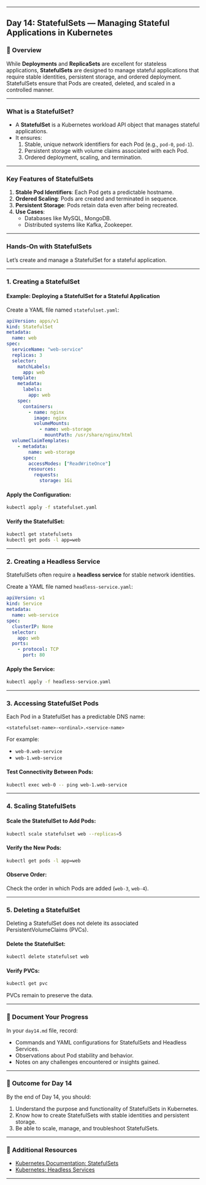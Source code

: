 ﻿---

## Day 14: StatefulSets — Managing Stateful Applications in Kubernetes

### 📘 Overview

While **Deployments** and **ReplicaSets** are excellent for stateless applications, **StatefulSets** are designed to manage stateful applications that require stable identities, persistent storage, and ordered deployment. StatefulSets ensure that Pods are created, deleted, and scaled in a controlled manner.

---

### What is a StatefulSet?

- A **StatefulSet** is a Kubernetes workload API object that manages stateful applications.
- It ensures:
  1. Stable, unique network identifiers for each Pod (e.g., `pod-0`, `pod-1`).
  2. Persistent storage with volume claims associated with each Pod.
  3. Ordered deployment, scaling, and termination.

---

### Key Features of StatefulSets

1. **Stable Pod Identifiers**: Each Pod gets a predictable hostname.
2. **Ordered Scaling**: Pods are created and terminated in sequence.
3. **Persistent Storage**: Pods retain data even after being recreated.
4. **Use Cases**:
   - Databases like MySQL, MongoDB.
   - Distributed systems like Kafka, Zookeeper.

---


### Hands-On with StatefulSets

Let’s create and manage a StatefulSet for a stateful application.

---

### 1. Creating a StatefulSet

#### Example: Deploying a StatefulSet for a Stateful Application

Create a YAML file named `statefulset.yaml`:

```yaml
apiVersion: apps/v1
kind: StatefulSet
metadata:
  name: web
spec:
  serviceName: "web-service"
  replicas: 3
  selector:
    matchLabels:
      app: web
  template:
    metadata:
      labels:
        app: web
    spec:
      containers:
        - name: nginx
          image: nginx
          volumeMounts:
            - name: web-storage
              mountPath: /usr/share/nginx/html
  volumeClaimTemplates:
    - metadata:
        name: web-storage
      spec:
        accessModes: ["ReadWriteOnce"]
        resources:
          requests:
            storage: 1Gi
```

#### Apply the Configuration:
```bash
kubectl apply -f statefulset.yaml
```

#### Verify the StatefulSet:
```bash
kubectl get statefulsets
kubectl get pods -l app=web
```

---


### 2. Creating a Headless Service

StatefulSets often require a **headless service** for stable network identities.

Create a YAML file named `headless-service.yaml`:

```yaml
apiVersion: v1
kind: Service
metadata:
  name: web-service
spec:
  clusterIP: None
  selector:
    app: web
  ports:
    - protocol: TCP
      port: 80
```

#### Apply the Service:
```bash
kubectl apply -f headless-service.yaml
```

---


### 3. Accessing StatefulSet Pods

Each Pod in a StatefulSet has a predictable DNS name:

```
<statefulset-name>-<ordinal>.<service-name>
```

For example:
- `web-0.web-service`
- `web-1.web-service`

#### Test Connectivity Between Pods:
```bash
kubectl exec web-0 -- ping web-1.web-service
```

---

### 4. Scaling StatefulSets

#### Scale the StatefulSet to Add Pods:
```bash
kubectl scale statefulset web --replicas=5
```

#### Verify the New Pods:
```bash
kubectl get pods -l app=web
```

#### Observe Order:
Check the order in which Pods are added (`web-3`, `web-4`).

---

### 5. Deleting a StatefulSet

Deleting a StatefulSet does not delete its associated PersistentVolumeClaims (PVCs).

#### Delete the StatefulSet:
```bash
kubectl delete statefulset web
```

#### Verify PVCs:
```bash
kubectl get pvc
```

PVCs remain to preserve the data.

---

### 📝 Document Your Progress

In your `day14.md` file, record:
- Commands and YAML configurations for StatefulSets and Headless Services.
- Observations about Pod stability and behavior.
- Notes on any challenges encountered or insights gained.

---

### 🎯 Outcome for Day 14

By the end of Day 14, you should:
1. Understand the purpose and functionality of StatefulSets in Kubernetes.
2. Know how to create StatefulSets with stable identities and persistent storage.
3. Be able to scale, manage, and troubleshoot StatefulSets.

---

### 🔗 Additional Resources

- [Kubernetes Documentation: StatefulSets](https://kubernetes.io/docs/concepts/workloads/controllers/statefulset/)
- [Kubernetes: Headless Services](https://kubernetes.io/docs/concepts/services-networking/service/#headless-services)

---
